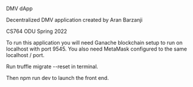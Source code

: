 DMV dApp

Decentralized DMV application created by Aran Barzanji

CS764 ODU Spring 2022

To run this application you will need Ganache blockchain setup to run on localhost with port 9545. You also need MetaMask configured to the same localhost / port.

Run truffle migrate --reset in terminal.

Then npm run dev to launch the front end.